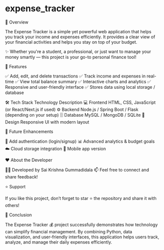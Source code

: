 # expense_tracker
📘 Overview

The Expense Tracker is a simple yet powerful web application that helps you track your income and expenses efficiently. It provides a clear view of your financial activities and helps you stay on top of your budget.

✨ Whether you're a student, a professional, or just want to manage your money smartly — this project is your go-to personal finance tool!

🚀 Features

✅ Add, edit, and delete transactions ✅ Track income and expenses in real-time ✅ View total balance summary ✅ Interactive charts and analytics ✅ Responsive and user-friendly interface ✅ Stores data using local storage / database

🛠️ Tech Stack Technology Description 💻 Frontend HTML, CSS, JavaScript (or React/Next.js if used) ⚙️ Backend Node.js / Spring Boot / Flask (depending on your setup) 🗄️ Database MySQL / MongoDB / SQLite 🎨 Design Responsive UI with modern layout

🎯 Future Enhancements

🚧 Add authentication (login/signup) 📊 Advanced analytics & budget goals ☁️ Cloud storage integration 📱 Mobile app version

❤️ About the Developer

👨‍💻 Developed by Sai Krishna Gummadidala 📫 Feel free to connect and share feedback!

⭐ Support

If you like this project, don’t forget to star ⭐ the repository and share it with others!

🏁 Conclusion

The Expense Tracker 💰 project successfully demonstrates how technology can simplify financial management. By combining Python, data visualization, and user-friendly interfaces, this application helps users track, analyze, and manage their daily expenses efficiently.
